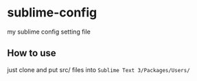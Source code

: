 # sublime-config
my sublime config setting file

## How to use
just clone and put src/ files into `Sublime Text 3/Packages/Users/`
